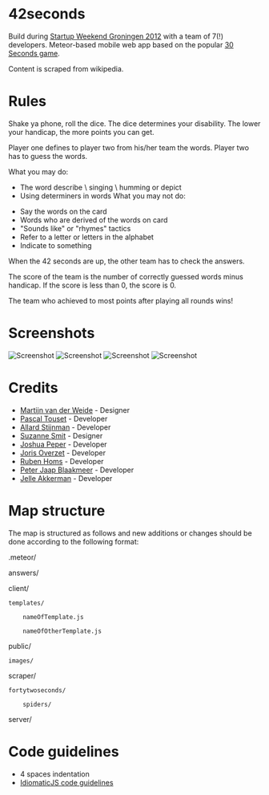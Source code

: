 42seconds
=========

Build during [Startup Weekend Groningen
2012](http://groningen.startupweekend.org/) with a team of 7(!) developers.
Meteor-based mobile web app based on the popular [30 Seconds
game](http://en.wikipedia.org/wiki/30_Seconds_%28game%29).

Content is scraped from wikipedia.

# Rules
Shake ya phone, roll the dice. The dice determines your disability. The lower your handicap, the more points you can get.

Player one defines to player two from his/her team the words. Player two has to guess the words.

What you may do:
+ The word describe \ singing \ humming or depict
+ Using determiners in words
What you may not do:
- Say the words on the card
- Words who are derived of the words on card
- "Sounds like" or "rhymes" tactics
- Refer to a letter or letters in the alphabet
- Indicate to something

When the 42 seconds are up, the other team has to check the answers.

The score of the team is the number of correctly guessed words minus handicap. If the score is less than 0, the score is 0.

The team who achieved to most points after playing all rounds wins!

# Screenshots
![Screenshot](http://jellea.github.com/42seconds/images/scrn2.png)
![Screenshot](http://jellea.github.com/42seconds/images/scrn4.png)
![Screenshot](http://jellea.github.com/42seconds/images/scrn5.png)
![Screenshot](http://jellea.github.com/42seconds/images/scrn8.png)

# Credits
* [Martijn van der Weide](http://m.vdwei.de/) - Designer
* [Pascal Touset](https://github.com/ptouset) - Developer
* [Allard Stijnman](https://github.com/snoepkast) - Developer
* [Suzanne Smit](http://twitter.com/suzannesmit) - Designer
* [Joshua Peper](https://github.com/zout) - Developer
* [Joris Overzet](https://github.com/jorisoverzet) - Developer
* [Ruben Homs](https://github.com/RubenHoms) - Developer
* [Peter Jaap Blaakmeer](https://github.com/peterjaap) - Developer
* [Jelle Akkerman](https://github.com/jellea) - Developer

# Map structure
The map is structured as follows and new additions or changes should be done according to the following format:

.meteor/

answers/

client/

    templates/

        nameOfTemplate.js

        nameOfOtherTemplate.js

public/

    images/

scraper/

    fortytwoseconds/

        spiders/

server/

# Code guidelines
- 4 spaces indentation
- [IdiomaticJS code guidelines](https://github.com/rwldrn/idiomatic.js#readme)